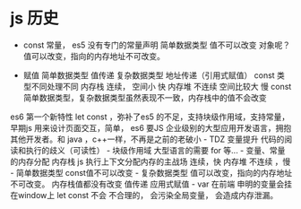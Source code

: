 # js 历史

- const 
    常量， es5 没有专门的常量声明
    简单数据类型 值不可以改变
    对象呢？ 值可以改变，指向的内存地址不可改变。

- 赋值
    简单数据类型 值传递
    复杂数据类型 地址传递（引用式赋值）
    const 类型不同处理不同 
    内存栈 连续， 空间小 快
    内存堆 不连续 空间比较大 慢
    const 简单数据类型，复杂数据类型虽然表现不一致，内存栈中的值不会改变

es6 第一个新特性 let const ，弥补了es5 的不足，支持块级作用域，支持常量，
早期js 用来设计页面交互，简单， es6 要JS 企业级别的大型应用开发语言，拥抱其他开发者。和
java ，c++一样，不再是之前的老破小
    - TDZ 变量提升 代码的阅读和执行的歧义（可读性）
    - 块级作用域
      大型语言的需要
      for 等...
    - 变量、常量的内存分配
      内存栈 js 执行上下文分配内存的主战场
      连续，快
      内存堆 不连续 ，慢
    - 简单数据类型 const值不可以改变
    - 复杂数据类型 值可以改变，指向的内存地址不可改变。
    内存栈值都没有改变
    值传递
    应用式赋值
    - var 在前端 申明的变量会挂在window上
    let const 不会
    不合理的， 会污染全局变量， 会造成内存泄漏。